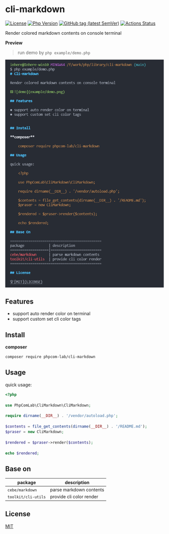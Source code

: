 # cli-markdown

[![License](https://img.shields.io/packagist/l/phpcom-lab/cli-markdown.svg?style=flat-square)](LICENSE)
[![Php Version](https://img.shields.io/badge/php-%3E=7.2.0-brightgreen.svg?maxAge=2592000)](https://packagist.org/packages/phpcom-lab/cli-markdown)
[![GitHub tag (latest SemVer)](https://img.shields.io/github/tag/phpcom-lab/cli-markdown)](https://github.com/phpcom-lab/cli-markdown)
[![Actions Status](https://github.com/phpcom-lab/cli-markdown/workflows/Unit-Tests/badge.svg)](https://github.com/phpcom-lab/cli-markdown/actions)

Render colored markdown contents on console terminal

**Preview**

> run demo by `php example/demo.php`

![demo](example/demo.png)

## Features

- support auto render color on terminal
- support custom set cli color tags

## Install

**composer**

```bash
composer require phpcom-lab/cli-markdown
```

## Usage

quick usage:

```php
<?php

use PhpComLab\CliMarkdown\CliMarkdown;

require dirname(__DIR__) . '/vendor/autoload.php';

$contents = file_get_contents(dirname(__DIR__) . '/README.md');
$praser = new CliMarkdown;

$rendered = $praser->render($contents);

echo $rendered;
```

## Base on

package | description
---------|--------------
`cebe/markdown` | parse markdown contents
`toolkit/cli-utils` | provide cli color render

## License

[MIT](LICENSE)
